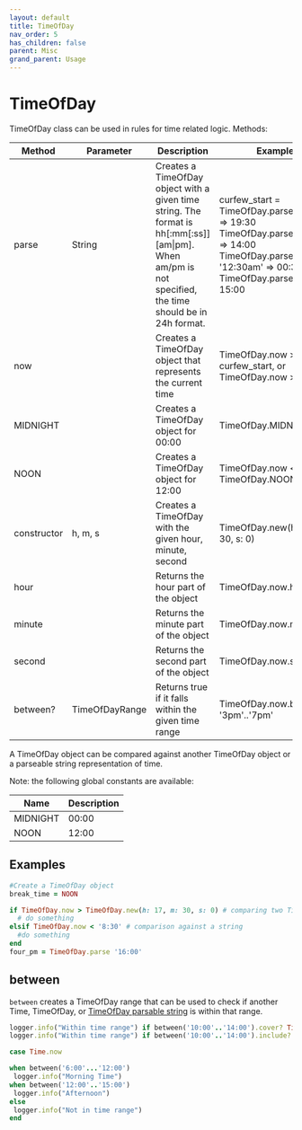 ```yaml
---
layout: default
title: TimeOfDay
nav_order: 5
has_children: false
parent: Misc
grand_parent: Usage
---
```


# TimeOfDay

TimeOfDay class can be used in rules for time related logic. Methods:

| Method      | Parameter      | Description                                                                                                                                             | Example                                                                                                                                                      |
| ----------- | -------------- | ------------------------------------------------------------------------------------------------------------------------------------------------------- | ------------------------------------------------------------------------------------------------------------------------------------------------------------ |
| parse       | String         | Creates a TimeOfDay object with a given time string. The format is hh[:mm[:ss]][am\|pm]. When am/pm is not specified, the time should be in 24h format. | curfew_start = TimeOfDay.parse '19:30' => 19:30<br/>TimeOfDay.parse '2pm' => 14:00<br/> TimeOfDay.parse '12:30am' => 00:30<br/>TimeOfDay.parse '15' => 15:00 |
| now         |                | Creates a TimeOfDay object that represents the current time                                                                                             | TimeOfDay.now > curfew_start, or TimeOfDay.now > '19:30'                                                                                                     |
| MIDNIGHT    |                | Creates a TimeOfDay object for 00:00                                                                                                                    | TimeOfDay.MIDNIGHT                                                                                                                                           |
| NOON        |                | Creates a TimeOfDay object for 12:00                                                                                                                    | TimeOfDay.now < TimeOfDay.NOON                                                                                                                               |
| constructor | h, m, s        | Creates a TimeOfDay with the given hour, minute, second                                                                                                 | TimeOfDay.new(h: 17, m: 30, s: 0)                                                                                                                            |
| hour        |                | Returns the hour part of the object                                                                                                                     | TimeOfDay.now.hour                                                                                                                                           |
| minute      |                | Returns the minute part of the object                                                                                                                   | TimeOfDay.now.minute                                                                                                                                         |
| second      |                | Returns the second part of the object                                                                                                                   | TimeOfDay.now.second                                                                                                                                         |
| between?    | TimeOfDayRange | Returns true if it falls within the given time range                                                                                                    | TimeOfDay.now.between? '3pm'..'7pm'                                                                                                                          |


A TimeOfDay object can be compared against another TimeOfDay object or a parseable string representation of time.

Note: the following global constants are available:

| Name     | Description |
| -------- | ----------- |
| MIDNIGHT | 00:00       |
| NOON     | 12:00       |


## Examples

```ruby
#Create a TimeOfDay object
break_time = NOON

if TimeOfDay.now > TimeOfDay.new(h: 17, m: 30, s: 0) # comparing two TimeOfDay objects
  # do something
elsif TimeOfDay.now < '8:30' # comparison against a string
  #do something
end
four_pm = TimeOfDay.parse '16:00'
```

## between
 
 `between` creates a TimeOfDay range that can be used to check if another Time, TimeOfDay, or [TimeOfDay parsable string](#TimeOfDay) is within that range. 
 
 ```ruby
 logger.info("Within time range") if between('10:00'..'14:00').cover? Time.now
 logger.info("Within time range") if between('10:00'..'14:00').include? TimeOfDay.now
 
case Time.now

when between('6:00'...'12:00')
  logger.info("Morning Time")
when between('12:00'..'15:00')
  logger.info("Afternoon")
else
  logger.info("Not in time range")
end  
 ```
 
 